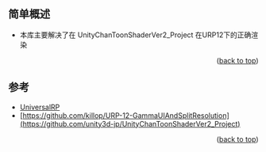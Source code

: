 <div id="top"></div>
<!--
*** Thanks for checking out the Best-README-Template. If you have a suggestion
*** that would make this better, please fork the repo and create a pull request
*** or simply open an issue with the tag "enhancement".
*** Don't forget to give the project a star!
*** Thanks again! Now go create something AMAZING! :D
-->



<!-- PROJECT SHIELDS -->
<!--
*** I'm using markdown "reference style" links for readability.
*** Reference links are enclosed in brackets [ ] instead of parentheses ( ).
*** See the bottom of this document for the declaration of the reference variables
*** for contributors-url, forks-url, etc. This is an optional, concise syntax you may use.
*** https://www.markdownguide.org/basic-syntax/#reference-style-links
-->




<!-- ABOUT THE PROJECT -->
## 简单概述

* 本库主要解决了在  UnityChanToonShaderVer2_Project 在URP12下的正确渲染

<p align="right">(<a href="#top">back to top</a>)</p>


<!-- ACKNOWLEDGMENTS -->
## 参考
* [UniversalRP](https://github.com/devagame/UniversalRP )
* [https://github.com/killop/URP-12-GammaUIAndSplitResolution](https://github.com/unity3d-jp/UnityChanToonShaderVer2_Project)

<p align="right">(<a href="#top">back to top</a>)</p>
